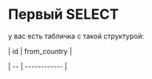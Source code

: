 # Первый SELECT

у вас есть табличка с такой структурой:

| id | from_country |

| -- | ------------ |
